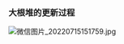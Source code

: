 ### 大根堆的更新过程
![微信图片_20220715151759.jpg](https://oss.zaqbest.com/images/2022/07/15/62d114dfada61.jpg)